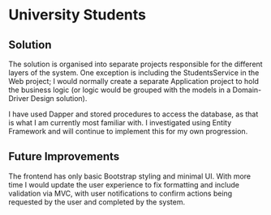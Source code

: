# University Students

## Solution

The solution is organised into separate projects responsible for the different layers of the system. One exception is including the StudentsService in the Web project; I would normally create a separate Application project to hold the business logic (or logic would be grouped with the models in a Domain-Driver Design solution).

I have used Dapper and stored procedures to access the database, as that is what I am currently most familiar with. I investigated using Entity Framework and will continue to implement this for my own progression.

## Future Improvements

The frontend has only basic Bootstrap styling and minimal UI. With more time I would update the user experience to fix formatting and include validation via MVC, with user notifications to confirm actions being requested by the user and completed by the system.
